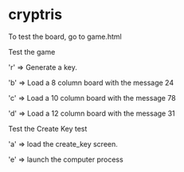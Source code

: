 cryptris
========


To test the board, go to game.html


Test the game

'r'  =>  Generate a key.

'b'  =>  Load a 8 column board with the message 24

'c'  =>  Load a 10 column board with the message 78

'd'  =>  Load a 12 column board with the message 31



Test the Create Key test

'a'  =>  load the create_key screen.

'e'  =>  launch the computer process